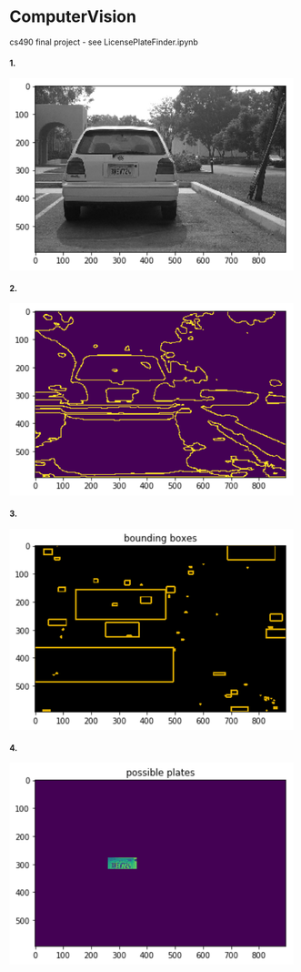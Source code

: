 # ComputerVision
cs490 final project - see LicensePlateFinder.ipynb

<h4>1.</h4>
<img src="https://github.com/medenzon/ComputerVision/blob/master/screenshots/cv1.png" width="500px"></img>
<h4>2.</h4>
<img src="https://github.com/medenzon/ComputerVision/blob/master/screenshots/cv2.png" width="500px"></img>
<h4>3.</h4>
<img src="https://github.com/medenzon/ComputerVision/blob/master/screenshots/cv3.png" width="500px"></img>
<h4>4.</h4>
<img src="https://github.com/medenzon/ComputerVision/blob/master/screenshots/cv4.png" width="500px"></img>
